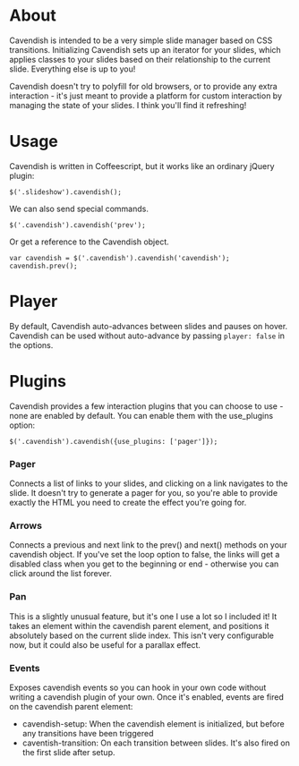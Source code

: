 # About

Cavendish is intended to be a very simple slide manager based on CSS transitions. Initializing Cavendish sets up an iterator for your slides, which applies classes to your slides based on their relationship to the current slide. Everything else is up to you!

Cavendish doesn't try to polyfill for old browsers, or to provide any extra interaction - it's just meant to provide a platform for custom interaction by managing the state of your slides. I think you'll find it refreshing!

# Usage

Cavendish is written in Coffeescript, but it works like an ordinary jQuery plugin:

    $('.slideshow').cavendish();

We can also send special commands.

    $('.cavendish').cavendish('prev');

Or get a reference to the Cavendish object.

    var cavendish = $('.cavendish').cavendish('cavendish');
    cavendish.prev();

# Player

By default, Cavendish auto-advances between slides and pauses on hover. Cavendish can be used without auto-advance by passing `player: false` in the options.

# Plugins

Cavendish provides a few interaction plugins that you can choose to use - none are enabled by default. You can enable them with the use_plugins option:

    $('.cavendish').cavendish({use_plugins: ['pager']});

### Pager

Connects a list of links to your slides, and clicking on a link navigates to the slide. It doesn't try to generate a pager for you, so you're able to provide exactly the HTML you need to create the effect you're going for.

### Arrows

Connects a previous and next link to the prev() and next() methods on your cavendish object. If you've set the loop option to false, the links will get a disabled class when you get to the beginning or end - otherwise you can click around the list forever.

### Pan

This is a slightly unusual feature, but it's one I use a lot so I included it! It takes an element within the cavendish parent element, and positions it absolutely based on the current slide index. This isn't very configurable now, but it could also be useful for a parallax effect.

### Events

Exposes cavendish events so you can hook in your own code without writing a cavendish plugin of your own. Once it's enabled, events are fired on the cavendish parent element:

* cavendish-setup: When the cavendish element is initialized, but before any transitions have been triggered
* caventish-transition: On each transition between slides. It's also fired on the first slide after setup.